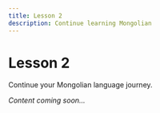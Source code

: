 ```yaml
---
title: Lesson 2
description: Continue learning Mongolian
---
```


# Lesson 2

Continue your Mongolian language journey.

*Content coming soon...*